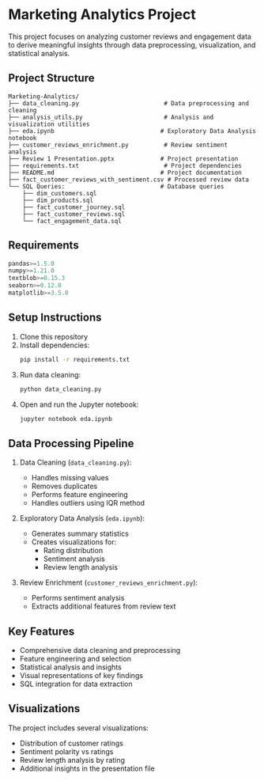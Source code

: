 # Marketing Analytics Project

This project focuses on analyzing customer reviews and engagement data to derive meaningful insights through data preprocessing, visualization, and statistical analysis.

## Project Structure
```
Marketing-Analytics/
├── data_cleaning.py                        # Data preprocessing and cleaning
├── analysis_utils.py                       # Analysis and visualization utilities
├── eda.ipynb                              # Exploratory Data Analysis notebook
├── customer_reviews_enrichment.py          # Review sentiment analysis
├── Review 1 Presentation.pptx             # Project presentation
├── requirements.txt                        # Project dependencies
├── README.md                              # Project documentation
├── fact_customer_reviews_with_sentiment.csv # Processed review data
└── SQL Queries:                           # Database queries
    ├── dim_customers.sql
    ├── dim_products.sql
    ├── fact_customer_journey.sql
    ├── fact_customer_reviews.sql
    └── fact_engagement_data.sql
```

## Requirements
```python
pandas>=1.5.0
numpy>=1.21.0
textblob>=0.15.3
seaborn>=0.12.0
matplotlib>=3.5.0
```

## Setup Instructions
1. Clone this repository
2. Install dependencies:
   ```bash
   pip install -r requirements.txt
   ```
3. Run data cleaning:
   ```bash
   python data_cleaning.py
   ```
4. Open and run the Jupyter notebook:
   ```bash
   jupyter notebook eda.ipynb
   ```

## Data Processing Pipeline
1. Data Cleaning (`data_cleaning.py`):
   - Handles missing values
   - Removes duplicates
   - Performs feature engineering
   - Handles outliers using IQR method

2. Exploratory Data Analysis (`eda.ipynb`):
   - Generates summary statistics
   - Creates visualizations for:
     - Rating distribution
     - Sentiment analysis
     - Review length analysis

3. Review Enrichment (`customer_reviews_enrichment.py`):
   - Performs sentiment analysis
   - Extracts additional features from review text

## Key Features
- Comprehensive data cleaning and preprocessing
- Feature engineering and selection
- Statistical analysis and insights
- Visual representations of key findings
- SQL integration for data extraction

## Visualizations
The project includes several visualizations:
- Distribution of customer ratings
- Sentiment polarity vs ratings
- Review length analysis by rating
- Additional insights in the presentation file

